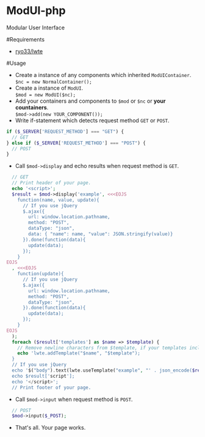 # ModUI-php
Modular User Interface

#Requirements
* [ryo33/lwte](https://github.com/ryo33/lwte.js)  
  
#Usage
* Create a instance of any components which inherited `ModUIContainer`.  
`$nc = new NormalContainer();`
* Create a instance of `ModUI`.  
`$mod = new ModUI($nc);`
* Add your containers and components to `$mod` or `$nc` or **your countainers**.  
`$mod->add(new YOUR_COMPONENT());`
* Write if-statement which detects request method `GET` or `POST`.  
```php
if ($_SERVER['REQUEST_METHOD'] === "GET") {
  // GET
} else if ($_SERVER['REQUEST_METHOD'] === "POST") {
  // POST
}
```
* Call `$mod->display` and echo results when request method is `GET`.  
```php
  // GET
  // Print header of your page.
  echo '<script>';
  $result = $mod->display('example', <<<EOJS
    function(name, value, update){
      // If you use jQuery
      $.ajax({
        url: window.location.pathname,
        method: "POST",
        dataType: "json",
        data: { "name": name, "value": JSON.stringify(value)}
      }).done(function(data){
        update(data);
      });
    }
EOJS
  , <<<EOJS
    function(update){
      // If you use jQuery
      $.ajax({
        url: window.location.pathname,
        method: "POST",
        dataType: "json",
      }).done(function(data){
        update(data);
      });
    }
EOJS
  );
  foreach ($result['templates'] as $name => $template) {
    // Remove newline characters from $template, if your templates include them.
    echo 'lwte.addTemplate("$name", "$template");
  }
  // If you use jQuery
  echo '$("body").text(lwte.useTemplate("example", "' . json_encode($result['values']) . '"))';
  echo $result['script'];
  echo '</script>';
  // Print footer of your page.
```
* Call `$mod->input` when request method is `POST`.  
```php
  // POST
  $mod->input($_POST);
```
* That's all. Your page works.
